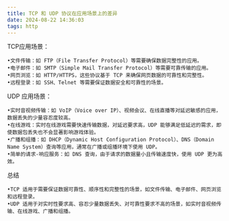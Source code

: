 ```yaml
---
title: TCP 和 UDP 协议在应用场景上的差异
date: 2024-08-22 14:36:03
tags: http  
---
```


TCP应用场景：

	•文件传输：如 FTP（File Transfer Protocol）等需要确保数据完整性的应用。
	•电子邮件：如 SMTP（Simple Mail Transfer Protocol）等需要可靠传输的应用。
	•网页浏览：如 HTTP/HTTPS，这些协议基于 TCP 来确保网页数据的可靠性和完整性。
	•远程登录：如 SSH、Telnet 等需要保证数据安全和可靠性的场景。

UDP 应用场景：

	•实时音视频传输：如 VoIP（Voice over IP）、视频会议、在线直播等对延迟敏感的应用，数据丢失的少量容忍度较高。
	•在线游戏：实时在线游戏需要快速传输数据，对延迟要求高，UDP 能够满足低延迟的需求，即使数据包丢失也不会显著影响游戏体验。
	•广播和组播：如 DHCP（Dynamic Host Configuration Protocol）、DNS（Domain Name System）查询等应用，通常在广播或组播环境下使用 UDP。
	•简单的请求-响应服务：如 DNS 查询，由于请求的数据量小且传输速度快，使用 UDP 更为高效。

总结

    •TCP 适用于需要保证数据可靠性、顺序性和完整性的场景，如文件传输、电子邮件、网页浏览和远程登录。
    •UDP 适用于对实时性要求高、容忍少量数据丢失、对可靠性要求不高的场景，如实时音视频传输、在线游戏、广播和组播。
